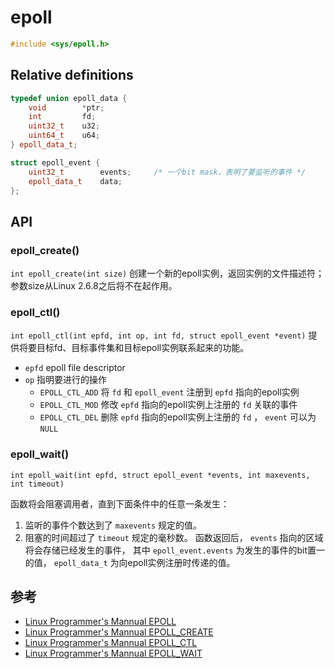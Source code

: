 # epoll

```cpp
#include <sys/epoll.h>
```

## Relative definitions

```cpp
typedef union epoll_data {
    void        *ptr;
    int         fd;
    uint32_t    u32;
    uint64_t    u64;
} epoll_data_t;

struct epoll_event {
    uint32_t        events;     /* 一个bit mask，表明了要监听的事件 */
    epoll_data_t    data;
};
```

## API

### epoll_create()

```int epoll_create(int size)``` 创建一个新的epoll实例，返回实例的文件描述符；参数size从Linux 2.6.8之后将不在起作用。

### epoll_ctl()

```int epoll_ctl(int epfd, int op, int fd, struct epoll_event *event)``` 提供将要目标fd、目标事件集和目标epoll实例联系起来的功能。

- ```epfd``` epoll file descriptor
- ```op``` 指明要进行的操作
    - ```EPOLL_CTL_ADD``` 将 ```fd``` 和 ```epoll_event``` 注册到 ```epfd``` 指向的epoll实例
    - ```EPOLL_CTL_MOD``` 修改 ```epfd``` 指向的epoll实例上注册的 ```fd``` 关联的事件
    - ```EPOLL_CTL_DEL``` 删除 ```epfd``` 指向的epoll实例上注册的 ```fd``` ， ```event``` 可以为 ```NULL```

### epoll_wait()

```int epoll_wait(int epfd, struct epoll_event *events, int maxevents, int timeout)```

函数将会阻塞调用者，直到下面条件中的任意一条发生：
1. 监听的事件个数达到了 ```maxevents``` 规定的值。
1. 阻塞的时间超过了 ```timeout``` 规定的毫秒数。
函数返回后， ```events``` 指向的区域将会存储已经发生的事件， 其中 ```epoll_event.events``` 为发生的事件的bit置一的值， ```epoll_data_t``` 为向epoll实例注册时传递的值。

## 参考

- [Linux Programmer's Mannual EPOLL](http://www.man7.org/linux/man-pages/man7/epoll.7.html)
- [Linux Programmer's Mannual EPOLL_CREATE](http://www.man7.org/linux/man-pages/man2/epoll_create.2.html)
- [Linux Programmer's Mannual EPOLL_CTL](http://www.man7.org/linux/man-pages/man2/epoll_ctl.2.html)
- [Linux Programmer's Mannual EPOLL_WAIT](http://www.man7.org/linux/man-pages/man2/epoll_wait.2.html)
